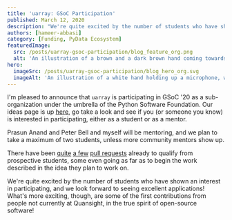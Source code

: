 ```yaml
---
title: 'uarray: GSoC Participation'
published: March 12, 2020
description: "We're quite excited by the number of students who have shown an interest in participating, and we look forward to seeing excellent applications! What's more exciting, though, are some of the first contributions from people not currently at Quansight, in the true spirit of open-source software!"
authors: [hameer-abbasi]
category: [Funding, PyData Ecosystem]
featuredImage:
  src: /posts/uarray-gsoc-participation/blog_feature_org.png
  alt: 'An illustration of a brown and a dark brown hand coming towards each other to pass a business card with the logo of Quansight Labs.'
hero:
  imageSrc: /posts/uarray-gsoc-participation/blog_hero_org.svg
  imageAlt: 'An illustration of a white hand holding up a microphone, with some graphical elements highlighting the top of the microphone.'
---
```


I'm pleased to announce that `uarray` is participating in GSoC '20 as a sub-organization under the umbrella of the Python Software Foundation. Our ideas page is up [here](https://uarray.org/en/latest/gsoc/2020/ideas.html), go take a look and see if you (or someone you know) is interested in participating, either as a student or as a mentor.

Prasun Anand and Peter Bell and myself will be mentoring, and we plan to take a maximum of two students, unless more community mentors show up.

There have been [quite](https://github.com/Quansight-Labs/uarray/pulls?q=is%3Apr+is%3Aclosed) [a few](https://github.com/Quansight-Labs/unumpy/pulls?q=is%3Apr+is%3Aclosed) [pull requests](https://github.com/Quansight-Labs/udiff/pulls?q=is%3Apr+is%3Aclosed) already to qualify from prospective students, some even going as far as to begin the work described in the idea they plan to work on.

We're quite excited by the number of students who have shown an interest in participating, and we look forward to seeing excellent applications! What's more exciting, though, are some of the first contributions from people not currently at Quansight, in the true spirit of open-source software!
